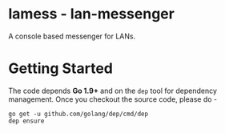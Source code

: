 # **lamess** - lan-messenger
A console based messenger for LANs.

# Getting Started
The code depends **Go 1.9+** and on the `dep` tool for dependency management. Once you checkout the source code, please do -
```
go get -u github.com/golang/dep/cmd/dep
dep ensure
```
